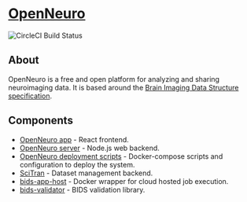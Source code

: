 # [OpenNeuro](https://openneuro.org)

![CircleCI Build Status](https://circleci.com/gh/OpenNeuroOrg/openneuro.png?circle-token=d1fa3abe9dd6db187f656da7e7063663a67a2b69&style=shield)

## About

OpenNeuro is a free and open platform for analyzing and sharing neuroimaging data. It is based around the [Brain Imaging Data Structure specification](http://bids.neuroimaging.io/).

## Components

* [OpenNeuro app](app) - React frontend.
* [OpenNeuro server](server) - Node.js web backend.
* [OpenNeuro deployment scripts](https://github.com/poldracklab/crn_deploy) - Docker-compose scripts and configuration to deploy the system.
* [SciTran](https://github.com/poldracklab/bids-core) - Dataset management backend.
* [bids-app-host](https://github.com/OpenNeuroOrg/bids-app-host) - Docker wrapper for cloud hosted job execution.
* [bids-validator](https://github.com/INCF/bids-validator) - BIDS validation library.